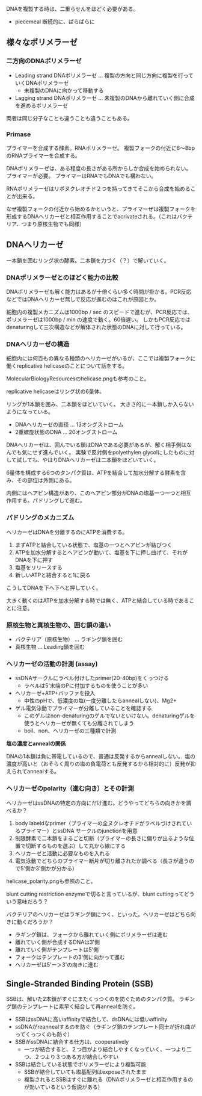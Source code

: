 DNAを複製する時は、二重らせんをほどく必要がある。

- piecemeal 断続的に、ばらばらに

## 様々なポリメラーゼ

### 二方向のDNAポリメラーゼ

- Leading strand DNAポリメラーゼ ... 複製の方向と同じ方向に複製を行っていくDNAポリメラーゼ
   - 未複製のDNAに向かって移動する
- Lagging strand DNAポリメラーゼ ... 未複製のDNAから離れていく側に合成を進めるポリメラーゼ

両者は同じ分子なことも違うことも違うこともある。

### Primase

プライマーを合成する酵素。RNAポリメラーゼ。
複製フォークの付近に6〜8bpのRNAプライマーを合成する。

DNAポリメラーゼは、ある程度の長さがある所からしか合成を始められない。プライマーが必要。
プライマーはRNAでもDNAでも構わない。

RNAポリメラーゼはリポヌクレオチド２つを持ってきてそこから合成を始めることが出来る。

なぜ複製フォークの付近から始めるかというと、プライマーぜは複製フォークを形成するDNAヘリカーゼと相互作用することでacrivateされる。（これはバクテリア、つまり原核生物でも同様）

## DNAヘリカーゼ

一本鎖を囲むリング状の酵素。二本鎖を力づく（？）で解いていく。

### DNAポリメラーゼとのほどく能力の比較

DNAポリメラーゼも解く能力はあるが十倍くらい多く時間が掛かる。PCR反応などではDNAヘリカーゼ無しで反応が進むのはこれが原因とか。

細胞内の複製メカニズムは1000bp / sec のスピードで進むが、PCR反応では、ポリメラーゼは1000bp / min の速度で動く。60倍遅い。
しかもPCR反応ではdenaturingして三次構造などが解体された状態のDNAに対して行っている。

### DNAヘリカーゼの構造

細胞内には何百もの異なる種類のヘリカーゼがいるが、ここでは複製フォークに働くreplicative helicaseのことについて話をする。

MolecularBiologyResourcesのhelicase.pngも参考のこと。

replicative helicaseはリング状の6量体。

リングが1本鎖を囲み、二本鎖をほどいていく。
大きさ的に一本鎖しか入らないようになっている。

- DNAヘリカーゼの直径 ... 13オングストローム
- 2重螺旋状態のDNA ... 20オングストローム

DNAヘリカーゼは、囲んでいる鎖はDNAである必要があるが、解く相手側はなんでも気にせず進んでいく。
実験で反対側をpolyethylen glycolにしたものに対して試しても、やはりDNAヘリカーゼは二本鎖をほどいていく。

6量体を構成する6つのタンパク質は、ATPを結合して加水分解する酵素を含み、その部位は外側にある。

内側にはヘアピン構造があり、このヘアピン部分がDNAの塩基一つ一つと相互作用する。パドリングして進む。

### パドリングのメカニズム

ヘリカーゼはDNAを分離するのにATPを消費する。

1. まずATPと結合している状態で、塩基の一つとヘアピンが結びつく
2. ATPを加水分解するとヘアピンが動いて、塩基を下に押し曲げて、それがDNAを下に押す
3. 塩基をリリースする
4. 新しいATPと結合すると1に戻る

こうしてDNAを下へ下へと押していく。

大きく動くのはATPを加水分解する時では無く、ATPと結合している時であることに注意。

### 原核生物と真核生物の、囲む鎖の違い

- バクテリア（原核生物） ... ラギング鎖を囲む
- 真核生物 ... Leading鎖を囲む

### ヘリカーゼの活動の計測 (assay)

- ssDNAサークルにラベル付けしたprimer(20-40bp)をくっつける
   - ラベルは5'末端のPに付加するものを使うことが多い
- ヘリカーゼ+ATP+バッファを投入
  - 中性のpHで、低濃度の塩(一度分離したらannealしない)、Mg2+
- ゲル電気泳動でプライマーが分離していることを確認する
  - このゲルはnon-denaturingのゲルでないといけない。denaturingゲルを使うとヘリカーゼが無くても分離されてしまう
  - boil、non、ヘリカーゼの三種類で計測

**塩の濃度とannealの関係**

DNAの1本鎖は負に帯電しているので、普通は反発するからannealしない。
塩の濃度が高いと（おそらく周りの塩の負電荷とも反発するから相対的に）反発が抑えられてannealする。

### ヘリカーゼのpolarity（進む向き）とその計測

ヘリカーゼはssDNAの特定の方向にだけ進む。どうやってどちらの向きかを調べるか？

1. body labeldなprimer（プライマーの全ヌクレオチドがラベルづけされているプライマー）とssDNA サークルのjunctionを用意
2. 制限酵素で二本鎖をまるごと切断（プライマーの長さに偏りが出るような位置で切断するものを選ぶ）して丸から線にする
3. ヘリカーゼと活動に必要なものを入れる
4. 電気泳動でどちらのプライマー断片が切り離されたか調べる（長さが違うので5'側か3'側かが分かる）

helicase_polarity.pngも参照のこと。

blunt cutting restriction enzymeで切ると言っているが、blunt cuttingってどういう意味だろう？

バクテリアのヘリカーゼはラギング鎖につく、といった。ヘリカーゼはどちら向きに動くだろうか？

- ラギング鎖は、フォークから離れていく側にポリメラーゼは進む
- 離れていく側が合成するDNAは3'側
- 離れていく側がテンプレートは5'側
- フォークはテンプレートの3'側に向かって進む
- ヘリカーゼは5'ー＞3'の向きに進む

## Single-Stranded Binding Protein (SSB)

SSBは、解いた2本鎖がすぐにまたくっつくのを防ぐためのタンパク質。
ラギング鎖のテンプレートに素早く結合して再annealを防ぐ。

- SSBはssDNAに高いaffinityで結合して、dsDNAには低いaffinity
- ssDNAがreannealするのを防ぐ（ラギング鎖のテンプレート同士が折れ曲がってくっつくのも防ぐ）
- SSBがssDNAに結合する仕方は、cooperatively 
   - 一つが結合すると、２つ目がより結合しやすくなっていく、一つより二つ、２つより３つある方が結合しやすい
- SSBは結合している状態でポリメラーゼにより複製可能
  - SSBが結合していても塩基配列はexposeされたまま
  - 複製されるとSSBはすぐに離れる（DNAポリメラーゼと相互作用するのが効いているという仮説がある）





